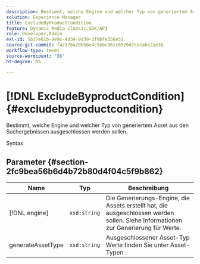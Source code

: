 ```yaml
---
description: Bestimmt, welche Engine und welcher Typ von generiertem Asset aus den Suchergebnissen ausgeschlossen werden sollen.
solution: Experience Manager
title: ExcludeByProductCondition
feature: Dynamic Media Classic,SDK/API
role: Developer,Admin
exl-id: 5b37e01b-9e9c-4d34-9d39-1f9bfe356e53
source-git-commit: f42378a20b58e4c5ebc961c6526d7cecabc2ae38
workflow-type: tm+mt
source-wordcount: '56'
ht-degree: 8%

---
```


# [!DNL ExcludeByproductCondition]{#excludebyproductcondition}

Bestimmt, welche Engine und welcher Typ von generiertem Asset aus den Suchergebnissen ausgeschlossen werden sollen.

Syntax

## Parameter {#section-2fc9bea56b6d4b72b80d4f04c5f9b862}

| Name | Typ | Beschreibung |
|---|---|---|
| [!DNL engine] | `xsd:string` | Die Generierungs-Engine, die Assets erstellt hat, die ausgeschlossen werden sollen. Siehe Informationen zur Generierung für Werte. |
| generateAssetType | `xsd:string` | Ausgeschlossener Asset-Typ Werte finden Sie unter Asset-Typen . |
